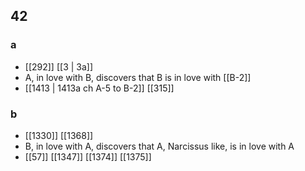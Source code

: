 ## 42
### a
- [[292]] [[3 | 3a]] 
- A, in love with B, discovers that B is in love with [[B-2]]
- [[1413 | 1413a ch A-5 to B-2]] [[315]] 

### b
- [[1330]] [[1368]] 
- B, in love with A, discovers that A, Narcissus like, is in love with A
- [[57]] [[1347]] [[1374]] [[1375]] 

